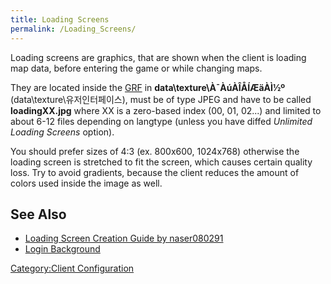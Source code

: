 ```yaml
---
title: Loading Screens
permalink: /Loading_Screens/
---
```


Loading screens are graphics, that are shown when the client is loading map data, before entering the game or while changing maps.

They are located inside the [GRF](GRF) in **data\\texture\\À¯ÀúÀÎÅÍÆäÀÌ½º** (data\\texture\\유저인터페이스), must be of type JPEG and have to be called **loadingXX.jpg** where XX is a zero-based index (00, 01, 02...) and limited to about 6-12 files depending on langtype (unless you have diffed *Unlimited Loading Screens* option).

You should prefer sizes of 4:3 (ex. 800x600, 1024x768) otherwise the loading screen is stretched to fit the screen, which causes certain quality loss. Try to avoid gradients, because the client reduces the amount of colors used inside the image as well.

See Also
--------

-   [Loading Screen Creation Guide by naser080291](http://img292.imageshack.us/img292/8054/tutorialcz2.jpg)
-   [Login Background](Login_Background)

[Category:Client Configuration](Category:Client_Configuration)